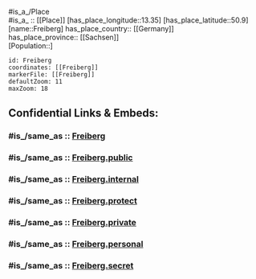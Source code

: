 ﻿---
confidential: public
isDeleted: false
location:
- 50.9
- 13.35
mapmarker: city
mapzoom:
- 7
- 12
SpocWebEntityId: 30248
tags:
- geo/City
type: City
---

#is_a_/Place  
#is_a_ :: [[Place]] 
[has_place_longitude::13.35] 
[has_place_latitude::50.9] 
[name::Freiberg] 
has_place_country:: [[Germany]]  
has_place_province:: [[Sachsen]]  
[Population::] 



```leaflet
id: Freiberg
coordinates: [[Freiberg]] 
markerFile: [[Freiberg]] 
defaultZoom: 11 
maxZoom: 18
```


## Confidential Links & Embeds: 

### #is_/same_as :: [Freiberg](/_Standards/Earth/Continent/Europe/Europe~Central/Germany/Germany~East/Sachsen/counties~Sachsen/Mittelsachsen/cities~Mittelsachsen/Freiberg.md) 

### #is_/same_as :: [Freiberg.public](/_public/Earth/Continent/Europe/Europe~Central/Germany/Germany~East/Sachsen/counties~Sachsen/Mittelsachsen/cities~Mittelsachsen/Freiberg.public.md) 

### #is_/same_as :: [Freiberg.internal](/_internal/Earth/Continent/Europe/Europe~Central/Germany/Germany~East/Sachsen/counties~Sachsen/Mittelsachsen/cities~Mittelsachsen/Freiberg.internal.md) 

### #is_/same_as :: [Freiberg.protect](/_protect/Earth/Continent/Europe/Europe~Central/Germany/Germany~East/Sachsen/counties~Sachsen/Mittelsachsen/cities~Mittelsachsen/Freiberg.protect.md) 

### #is_/same_as :: [Freiberg.private](/_private/Earth/Continent/Europe/Europe~Central/Germany/Germany~East/Sachsen/counties~Sachsen/Mittelsachsen/cities~Mittelsachsen/Freiberg.private.md) 

### #is_/same_as :: [Freiberg.personal](/_personal/Earth/Continent/Europe/Europe~Central/Germany/Germany~East/Sachsen/counties~Sachsen/Mittelsachsen/cities~Mittelsachsen/Freiberg.personal.md) 

### #is_/same_as :: [Freiberg.secret](/_secret/Earth/Continent/Europe/Europe~Central/Germany/Germany~East/Sachsen/counties~Sachsen/Mittelsachsen/cities~Mittelsachsen/Freiberg.secret.md)

